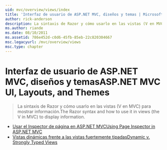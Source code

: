 ```yaml
---
uid: mvc/overview/views/index
title: 'Interfaz de usuario de ASP.NET MVC, diseños y temas | Microsoft Docs'
author: rick-anderson
description: La sintaxis de Razor y cómo usarlo en las vistas (V en MVC) para mostrar información.
ms.author: riande
ms.date: 08/10/2011
ms.assetid: 786e452d-c0d6-45fb-85eb-22c820304667
msc.legacyurl: /mvc/overview/views
msc.type: chapter
---
```

<a name="aspnet-mvc-ui-layouts-and-themes"></a><span data-ttu-id="c8466-103">Interfaz de usuario de ASP.NET MVC, diseños y temas</span><span class="sxs-lookup"><span data-stu-id="c8466-103">ASP.NET MVC UI, Layouts, and Themes</span></span>
====================
> <span data-ttu-id="c8466-104">La sintaxis de Razor y cómo usarlo en las vistas (V en MVC) para mostrar información.</span><span class="sxs-lookup"><span data-stu-id="c8466-104">The Razor syntax and how to use it in views (the V in MVC) to display information.</span></span>


- [<span data-ttu-id="c8466-105">Usar el Inspector de página en ASP.NET MVC</span><span class="sxs-lookup"><span data-stu-id="c8466-105">Using Page Inspector in ASP.NET MVC</span></span>](using-page-inspector-in-aspnet-mvc.md)
- [<span data-ttu-id="c8466-106">Vistas dinámicas frente a las vistas fuertemente tipadas</span><span class="sxs-lookup"><span data-stu-id="c8466-106">Dynamic v. Strongly Typed Views</span></span>](dynamic-v-strongly-typed-views.md)
